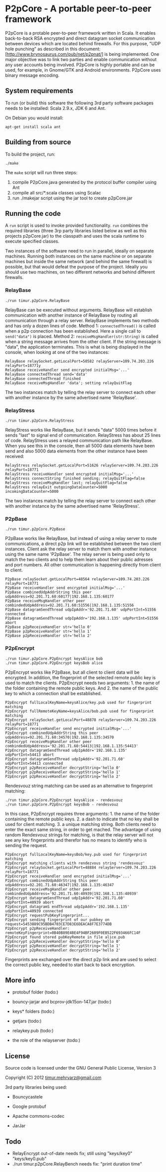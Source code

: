 P2pCore - A portable peer-to-peer framework
===========================================

P2pCore is a protable peer-to-peer framework written in Scala. It enables back-to-back RSA encrypted and direct datagram socket communication between devices which are located behind firewalls. For this purpose, "UDP hole punching" as described in this document: [http://www.brynosaurus.com/pub/net/p2pnat/] is being implemented.
One major objective was to link two parties and enable communication without any user accounts being involved.
P2pCore is highly portable and can be used, for example, in Gnome/GTK and Android environments.
P2pCore uses binary message encoding.



System requirements
-------------------

To run (or build) this software the following 3rd party software packages needs to be installed: Scala 2.9.x, JDK 6 and Ant.

On Debian you would install:

    apt-get install scala ant


Building from source
--------------------

To build the project, run:

    ./make

The `make` script will run three steps:

  1. compile P2pCore.java generated by the protocol buffer compiler using Ant
  2. compile all src/*.scala classes using Scalac
  3. run ./makejar script using the jar tool to create p2pCore.jar


Running the code 
----------------

A `run` script is used to invoke provided functionality. `run` combines the required libraries (three 3rp party libraries listed below as well as this projects p2pCore.jar) to the classpath and uses the scala runtime to execute specified classes.

Two instances of the software need to run in parallel, ideally on separate machines. Running both instances on the same machine or on separate machines but inside the same network (and behind the same firewall) is possible, but that would defeat the purpose of the project. Ideally you should use two machines, on two different networks and behind different firewalls.

### RelayBase

    ./run timur.p2pCore.RelayBase
  
RelayBase can be executed without arguments. RelayBase will establish communication with another instance of RelayBase by routing all communication through a relay server. RelayBase implements two methods and has only a dozen lines of code. Method 1: `connectedThread()` is called when a p2p connection has been established. Here a single call to `send("data")` is placed. Method 2: `receiveMsgHandler(str:String)` is called when a string message arrives from the other client. If the string message is "data", the application terminates. This is what is being displayed in the console, when looking at one of the two instances:

    RelayBase relaySocket.getLocalPort=50582 relayServer=109.74.203.226 relayPort=18771y
    RelayBase receiveHandler send encrypted initialMsg='...'
    RelayBase connectedThread send='data'
    RelayBase connectedThread finished
    RelayBase receiveMsgHandler 'data'; setting relayQuitFlag
    
The two instances match by telling the relay server to connect each other with another instance by the same advertised name 'RelayBase'.

### RelayStress

    ./run timur.p2pCore.RelayStress

RelayStress works like RelayBase, but it sends "data" 5000 times before it sends "last" to signal end of communication. RelayStress has about 25 lines of code. RelayStress uses a relayed communication path like RelayBase. When you see this in the console, then all 5000 data elements have been send and also 5000 data elements from the other instance have been received:

    RelayStress relaySocket.getLocalPort=51626 relayServer=109.74.203.226 relayPort=18771
    RelayStress receiveHandler send encrypted initialMsg='...'
    RelayStress connectString finished sending; relayQuitFlag=false
    RelayStress receiveMsgHandler last; relayQuitFlag=false
    RelayStress relayExit outgoingDataCounter=5000 incomingDataCounter=5000
The two instances match by telling the relay server to connect each other with another instance by the same advertised name 'RelayStress'.

### P2pBase

    ./run timur.p2pCore.P2pBase

P2pBase works like RelayBase, but instead of using a relay server to route communications, a direct p2p link will be established between the two client instances. Client ask the relay server to match them with another instance using the same name 'P2pBase'. The relay server is being used only to match the two clients and to help them learn about their public adresses and port numbers. All other communication is happening directly from client to client.

    P2pBase relaySocket.getLocalPort=48564 relayServer=109.74.203.226 relayPort=18771
    P2pBase receiveHandler send encrypted initialMsg='...'
    P2pBase combinedUdpAddrString this peer udpAddress=92.201.71.60:60177|192.168.1.135:60177
    P2pBase receiveMsgHandler other peer combindedUdpAddress=92.201.71.60:51556|192.168.1.135:51556
    P2pBase datagramSendThread udpIpAddr='92.201.71.60' udpPortInt=51556 connected
    P2pBase datagramSendThread udpIpAddr='192.168.1.135' udpPortInt=51556 abort
    P2pBase p2pReceiveHandler str='hello 0'
    P2pBase p2pReceiveHandler str='hello 1'
    P2pBase p2pReceiveHandler str='hello 2'


### P2pEncrypt

    ./run timur.p2pCore.P2pEncrypt keysAlice bob
    ./run timur.p2pCore.P2pEncrypt keysBob alice

P2pEncrypt works like P2pBase, but all client to client data will be encrypted. In addition, the fingerprint of the selected remote public key is used to match the clients. P2pEncrypt needs two arguments: 1. the name of the folder containing the remote public keys. And 2. the name of the public key to which a connection shall be established.

    P2pEncrypt fullLocalKeyName=keysAlice/key.pub used for fingerprint matching
    P2pEncrypt fullRemoteKeyName=keysAlice/bob.pub used for fingerprint matching
    P2pEncrypt relaySocket.getLocalPort=48878 relayServer=109.74.203.226 relayPort=18771
    P2pEncrypt receiveHandler send encrypted initialMsg='...'
    P2pEncrypt combinedUdpAddrString this peer udpAddress=92.201.71.60:34570|192.168.1.135:34570
    P2pEncrypt receiveMsgHandler other peer combindedUdpAddress='92.201.71.60:54413|192.168.1.135:54413'
    P2pEncrypt datagramSendThread udpIpAddr='192.168.1.135' udpPortInt=54413 abort
    P2pEncrypt datagramSendThread udpIpAddr='92.201.71.60' udpPortInt=54413 connected
    P2pEncrypt p2pReceiveHandler decryptString='hello 0'
    P2pEncrypt p2pReceiveHandler decryptString='hello 1'
    P2pEncrypt p2pReceiveHandler decryptString='hello 2'

Rendesvouz string matching can be used as an alternative to fingerprint matching:

    ./run timur.p2pCore.P2pEncrypt keysAlice - rendesvouz
    ./run timur.p2pCore.P2pEncrypt keysBob - rendesvouz
    
In this case, P2pEncrypt requires three arguments: 1. the name of the folder containing the remote public keys. 2. a dash to indicate that no key shall be used for client matching. 3. a unique matching string. Both clients need to enter the exact same string, in order to get mached. The advantage of using random Rendesvouz strings for matching, is that the relay server will not see any key fingerprints and therefor has no means to identify who is sending the request.

    P2pEncrypt fullLocalKeyName=keysBob/key.pub used for fingerprint matching
    P2pEncrypt matching clients with rendezvous string 'rendesvouz'
    P2pEncrypt relaySocket.getLocalPort=48884 relayServer=109.74.203.226 relayPort=18771
    P2pEncrypt receiveHandler send encrypted initialMsg='...'
    P2pEncrypt combinedUdpAddrString this peer udpAddress=92.201.71.60:46347|192.168.1.135:46347
    P2pEncrypt receiveMsgHandler other peer combindedUdpAddress='92.201.71.60:40939|192.168.1.135:40939'
    P2pEncrypt datagramSendThread udpIpAddr='92.201.71.60' udpPortInt=40939 abort
    P2pEncrypt datagramS endThread udpIpAddr='192.168.1.135' udpPortInt=40939 connected
    P2pEncrypt requestPubKeyFingerprint...
    P2pEncrypt sending fingerprint of our pubkey on request=5453889C95BDB4703CE7D83E6DEACA8F7E3774DB
    P2pEncrypt p2pReceiveHandler: remoteKeyFingerprint=0B40B89E4BE4F94BF2609F0EB522F693466FC14F
    P2pEncrypt found stored pubKeyRemote in file alice.pub
    P2pEncrypt p2pReceiveHandler decryptString='hello 0'
    P2pEncrypt p2pReceiveHandler decryptString='hello 1'
    P2pEncrypt p2pReceiveHandler decryptString='hello 2'

Fingerprints are exchanged over the direct p2p link and are used to select the correct public key, needed to start back to back encryption.


More info
---------

- protobuf folder 
  (todo:) 

- bouncy-jarjar and bcprov-jdk15on-147.jar 
  (todo:) 

- keys* folders 
  (todo:) 

- getjars 
  (todo:) 

- relaykey.pub 
  (todo:) 

- the role of the relayserver 
  (todo:) 


License
-------

Source code is licensed under the GNU General Public License, Version 3

Copyright (C) 2012 timur.mehrvarz@gmail.com

3rd party libraries being used:

- Bouncycastele

- Google protobuf

- Apache commons-codec

- JarJar


Todo
----

- RelayEncrypt out-of-date needs fix; still using "keys/key0" "keys/key0.pub"
- ./run timur.p2pCore.RelayBench needs fix: "print duration time"


